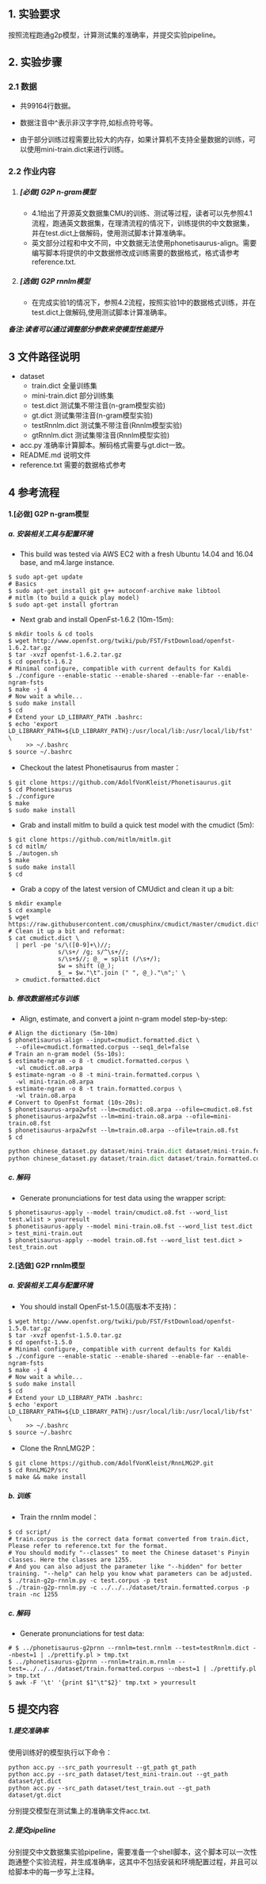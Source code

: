 ## 1. 实验要求

按照流程跑通g2p模型，计算测试集的准确率，并提交实验pipeline。

## 2. 实验步骤
### 2.1  数据

+ 共99164行数据。

+ 数据注音中^表示非汉字字符,如标点符号等。

+ 由于部分训练过程需要比较大的内存，如果计算机不支持全量数据的训练，可以使用mini-train.dict来进行训练。

### 2.2 作业内容

1. ##### [必做] G2P n-gram模型

    + 4.1给出了开源英文数据集CMU的训练、测试等过程，读者可以先参照4.1流程，跑通英文数据集，在理清流程的情况下，训练提供的中文数据集，并在test.dict上做解码，使用测试脚本计算准确率。
    + 英文部分过程和中文不同，中文数据无法使用phonetisaurus-align。需要编写脚本将提供的中文数据修改成训练需要的数据格式，格式请参考reference.txt.

2. ##### [选做] G2P rnnlm模型

    + 在完成实验1的情况下，参照4.2流程，按照实验1中的数据格式训练，并在test.dict上做解码,使用测试脚本计算准确率。

 

***备注:读者可以通过调整部分参数来使模型性能提升***

## 3 文件路径说明

+ dataset
  + train.dict 全量训练集
  + mini-train.dict 部分训练集
  + test.dict 测试集不带注音(n-gram模型实验)
  + gt.dict 测试集带注音(n-gram模型实验)
  + testRnnlm.dict 测试集不带注音(Rnnlm模型实验)
  + gtRnnlm.dict 测试集带注音(Rnnlm模型实验)
+ acc.py 准确率计算脚本。解码格式需要与gt.dict一致。
+ README.md 说明文件
+ reference.txt 需要的数据格式参考

## 4 参考流程

#### 1.[必做] G2P n-gram模型

##### a. 安装相关工具与配置环境

+ This build was tested via AWS EC2 with a fresh Ubuntu 14.04 and 16.04 base, and m4.large instance.

```shell
$ sudo apt-get update
# Basics
$ sudo apt-get install git g++ autoconf-archive make libtool
# mitlm (to build a quick play model)
$ sudo apt-get install gfortran
```

+ Next grab and install OpenFst-1.6.2 (10m-15m):

```shell
$ mkdir tools & cd tools
$ wget http://www.openfst.org/twiki/pub/FST/FstDownload/openfst-1.6.2.tar.gz
$ tar -xvzf openfst-1.6.2.tar.gz
$ cd openfst-1.6.2
# Minimal configure, compatible with current defaults for Kaldi
$ ./configure --enable-static --enable-shared --enable-far --enable-ngram-fsts
$ make -j 4
# Now wait a while...
$ sudo make install
$ cd
# Extend your LD_LIBRARY_PATH .bashrc:
$ echo 'export LD_LIBRARY_PATH=${LD_LIBRARY_PATH}:/usr/local/lib:/usr/local/lib/fst' \
     >> ~/.bashrc
$ source ~/.bashrc
```

+ Checkout the latest Phonetisaurus from master：

```shell
$ git clone https://github.com/AdolfVonKleist/Phonetisaurus.git
$ cd Phonetisaurus
$ ./configure
$ make
$ sudo make install
```

+ Grab and install mitlm to build a quick test model with the cmudict (5m): 

```shell
$ git clone https://github.com/mitlm/mitlm.git
$ cd mitlm/
$ ./autogen.sh
$ make
$ sudo make install
$ cd
```

+ Grab a copy of the latest version of CMUdict and clean it up a bit:

```shell
$ mkdir example
$ cd example
$ wget https://raw.githubusercontent.com/cmusphinx/cmudict/master/cmudict.dict
# Clean it up a bit and reformat:
$ cat cmudict.dict \
  | perl -pe 's/\([0-9]+\)//;
              s/\s+/ /g; s/^\s+//;
              s/\s+$//; @_ = split (/\s+/);
              $w = shift (@_);
              $_ = $w."\t".join (" ", @_)."\n";' \
  > cmudict.formatted.dict
```

##### b. 修改数据格式与训练

+ Align, estimate, and convert a joint n-gram model step-by-step:

```shell
# Align the dictionary (5m-10m)
$ phonetisaurus-align --input=cmudict.formatted.dict \
  --ofile=cmudict.formatted.corpus --seq1_del=false
# Train an n-gram model (5s-10s):
$ estimate-ngram -o 8 -t cmudict.formatted.corpus \
  -wl cmudict.o8.arpa
$ estimate-ngram -o 8 -t mini-train.formatted.corpus \
  -wl mini-train.o8.arpa
$ estimate-ngram -o 8 -t train.formatted.corpus \
  -wl train.o8.arpa
# Convert to OpenFst format (10s-20s):
$ phonetisaurus-arpa2wfst --lm=cmudict.o8.arpa --ofile=cmudict.o8.fst
$ phonetisaurus-arpa2wfst --lm=mini-train.o8.arpa --ofile=mini-train.o8.fst
$ phonetisaurus-arpa2wfst --lm=train.o8.arpa --ofile=train.o8.fst
$ cd
```
```python
python chinese_dataset.py dataset/mini-train.dict dataset/mini-train.formatted.corpus
python chinese_dataset.py dataset/train.dict dataset/train.formatted.corpus
```
##### c. 解码

+ Generate pronunciations for test data using the wrapper script:

```shell
$ phonetisaurus-apply --model train/cmudict.o8.fst --word_list test.wlist > yourresult
$ phonetisaurus-apply --model mini-train.o8.fst --word_list test.dict > test_mini-train.out
$ phonetisaurus-apply --model train.o8.fst --word_list test.dict > test_train.out
```

#### 2.[选做] G2P rnnlm模型

##### a.  安装相关工具与配置环境

+ You should install OpenFst-1.5.0(高版本不支持)：

```shell
$ wget http://www.openfst.org/twiki/pub/FST/FstDownload/openfst-1.5.0.tar.gz
$ tar -xvzf openfst-1.5.0.tar.gz
$ cd openfst-1.5.0
# Minimal configure, compatible with current defaults for Kaldi
$ ./configure --enable-static --enable-shared --enable-far --enable-ngram-fsts
$ make -j 4
# Now wait a while...
$ sudo make install
$ cd
# Extend your LD_LIBRARY_PATH .bashrc:
$ echo 'export LD_LIBRARY_PATH=${LD_LIBRARY_PATH}:/usr/local/lib:/usr/local/lib/fst' \
     >> ~/.bashrc
$ source ~/.bashrc
```

+ Clone the RnnLMG2P：

```shell
$ git clone https://github.com/AdolfVonKleist/RnnLMG2P.git
$ cd RnnLMG2P/src
$ make && make install
```

##### b. 训练

+ Train the rnnlm model：

```shell
$ cd script/
# train.corpus is the correct data format converted from train.dict, Please refer to reference.txt for the format. 
# You should modify "--classes" to meet the Chinese dataset's Pinyin classes. Here the classes are 1255.
# And you can also adjust the parameter like "--hidden" for better training. "--help" can help you know what parameters can be adjusted.
$ ./train-g2p-rnnlm.py -c test.corpus -p test  
$ ./train-g2p-rnnlm.py -c ../../../dataset/train.formatted.corpus -p train -nc 1255    
```

##### c. 解码

+ Generate pronunciations for test data:

```shell
# $ ../phonetisaurus-g2prnn --rnnlm=test.rnnlm --test=testRnnlm.dict --nbest=1 | ./prettify.pl > tmp.txt
$ ../phonetisaurus-g2prnn --rnnlm=train.m.rnnlm --test=../../../dataset/train.formatted.corpus --nbest=1 | ./prettify.pl > tmp.txt
$ awk -F '\t' '{print $1"\t"$2}' tmp.txt > yourresult
```



## 5 提交内容

##### 1.提交准确率

使用训练好的模型执行以下命令：

```shell
python acc.py --src_path yourresult --gt_path gt_path
python acc.py --src_path dataset/test_mini-train.out --gt_path dataset/gt.dict
python acc.py --src_path dataset/test_train.out --gt_path dataset/gt.dict
```

分别提交模型在测试集上的准确率文件acc.txt.

##### 2.提交pipeline

分别提交中文数据集实验pipeline，需要准备一个shell脚本，这个脚本可以一次性跑通整个实验流程，并生成准确率，这其中不包括安装和环境配置过程，并且可以给脚本中的每一步写上注释。
